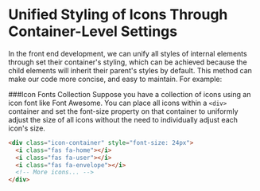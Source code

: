 # Unified Styling of Icons Through Container-Level Settings
In the front end development, we can unify all styles of internal elements through set their container's styling, which
can be achieved because the child elements will inherit their parent's styles by default.
This method can make our code more concise, and easy to maintain. For example:

###Icon Fonts Collection
Suppose you have a collection of icons using an icon font like Font Awesome. You can place all icons within a `<div>` 
container and set the font-size property on that container to uniformly adjust the size of all icons without the need to 
individually adjust each icon's size.
```html
<div class="icon-container" style="font-size: 24px">
  <i class="fas fa-home"></i>
  <i class="fas fa-user"></i>
  <i class="fas fa-envelope"></i>
  <!-- More icons... -->
</div>
```

